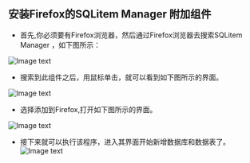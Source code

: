 ## 安装Firefox的SQLitem Manager 附加组件  
  
- 首先,你必须要有Firefox浏览器，然后通过Firefox浏览器去搜索SQLitem Manager ，如下图所示：  

![Image text](https://github.com/gorgeousCa/Dayup/blob/master/Python%E7%AC%94%E8%AE%B0/20190303125449.png)
- 搜索到此组件之后，用鼠标单击，就可以看到如下图所示的界面。  

![Image text](https://github.com/gorgeousCa/Dayup/blob/master/Python%E7%AC%94%E8%AE%B0/20190303130757.png)  
- 选择添加到Firefox,打开如下图所示的界面。   

![Image text](https://github.com/gorgeousCa/Dayup/blob/master/Python%E7%AC%94%E8%AE%B0/2019030317.png)
- 接下来就可以执行该程序，进入其界面开始新增数据库和数据表了。
![Image text](https://github.com/gorgeousCa/Dayup/blob/master/Python%E7%AC%94%E8%AE%B0/20190303142307.png)
